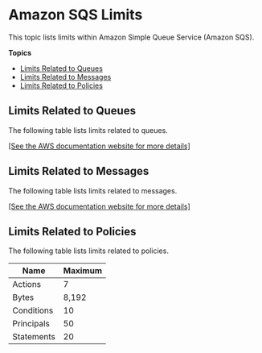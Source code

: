 # Amazon SQS Limits<a name="sqs-limits"></a>

This topic lists limits within Amazon Simple Queue Service \(Amazon SQS\)\.

**Topics**
+ [Limits Related to Queues](#limits-queues)
+ [Limits Related to Messages](#limits-messages)
+ [Limits Related to Policies](#limits-policies)

## Limits Related to Queues<a name="limits-queues"></a>

The following table lists limits related to queues\.

[\[See the AWS documentation website for more details\]](http://docs.aws.amazon.com/AWSSimpleQueueService/latest/SQSDeveloperGuide/sqs-limits.html)

## Limits Related to Messages<a name="limits-messages"></a>

The following table lists limits related to messages\.

[\[See the AWS documentation website for more details\]](http://docs.aws.amazon.com/AWSSimpleQueueService/latest/SQSDeveloperGuide/sqs-limits.html)

## Limits Related to Policies<a name="limits-policies"></a>

The following table lists limits related to policies\.


| Name | Maximum | 
| --- | --- | 
| Actions | 7 | 
| Bytes | 8,192 | 
| Conditions | 10 | 
| Principals | 50 | 
| Statements | 20 | 